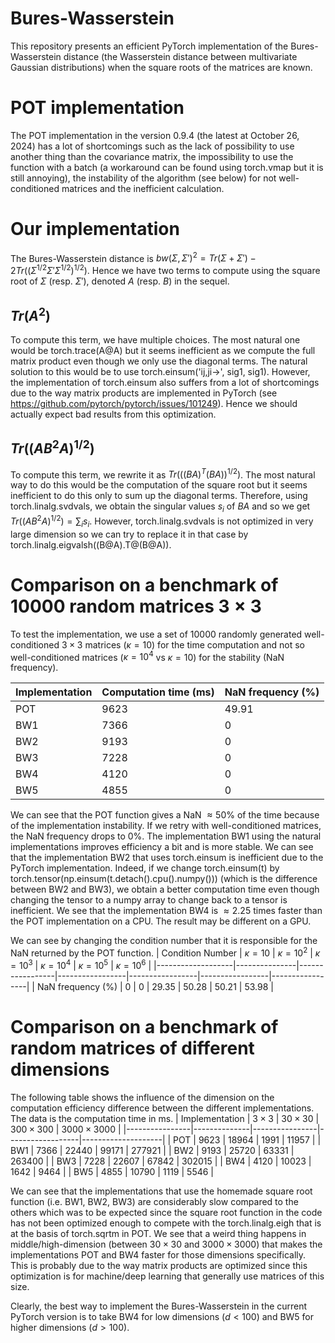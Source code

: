 # Bures-Wasserstein
This repository presents an efficient PyTorch implementation of the Bures-Wasserstein distance (the Wasserstein distance between multivariate Gaussian distributions) when the square roots of the matrices are known.

# POT implementation
The POT implementation in the version 0.9.4 (the latest at October 26, 2024) has a lot of shortcomings such as the lack of possibility to use another thing than the covariance matrix, the impossibility to use the function with a batch (a workaround can be found using torch.vmap but it is still annoying), the instability of the algorithm (see below) for not well-conditioned matrices and the inefficient calculation. 

# Our implementation
The Bures-Wasserstein distance is $bw(\Sigma,\Sigma')^2 = Tr(\Sigma + \Sigma') - 2 Tr((\Sigma^{1/2} \Sigma' \Sigma^{1/2})^{1/2})$. Hence we have two terms to compute using the square root of $\Sigma$ (resp. $\Sigma'$), denoted $A$ (resp. $B$) in the sequel.

## $Tr(A^2)$
To compute this term, we have multiple choices. The most natural one would be torch.trace(A@A) but it seems inefficient as we compute the full matrix product even though we only use the diagonal terms. The natural solution to this would be to use torch.einsum('ij,ji->', sig1, sig1). However, the implementation of torch.einsum also suffers from a lot of shortcomings due to the way matrix products are implemented in PyTorch (see https://github.com/pytorch/pytorch/issues/101249). Hence we should actually expect bad results from this optimization.

## $Tr((A B^2 A)^{1/2})$
To compute this term, we rewrite it as $Tr(((B A)^T(B A))^{1/2})$. The most natural way to do this would be the computation of the square root but it seems inefficient to do this only to sum up the diagonal terms. Therefore, using torch.linalg.svdvals, we obtain the singular values $s_i$ of $B A$ and so we get $Tr((A B^2 A)^{1/2}) = \sum_i s_i$. However, torch.linalg.svdvals is not optimized in very large dimension so we can try to replace it in that case by torch.linalg.eigvalsh((B@A).T@(B@A)).

# Comparison on a benchmark of 10000 random matrices $3 \times 3$

To test the implementation, we use a set of 10000 randomly generated well-conditioned $3 \times 3$ matrices ($\kappa = 10$) for the time computation and not so well-conditioned matrices ($\kappa = 10^4$ vs $\kappa = 10$) for the stability (NaN frequency). 

| Implementation | Computation time (ms) | NaN frequency (%) |
|----------------|-----------------------|-------------------|
| POT            |       9623            |         49.91     |
| BW1            |       7366            |          0        |
| BW2            |       9193            |          0        |
| BW3            |       7228            |          0        |
| BW4            |       4120            |          0        |
| BW5            |       4855            |          0        |

We can see that the POT function gives a NaN $\approx 50$% of the time because of the implementation instability. If we retry with well-conditioned matrices, the NaN frequency drops to $0 \%$. The implementation BW1 using the natural implementations improves efficiency a bit and is more stable. We can see that the implementation BW2 that uses torch.einsum is inefficient due to the PyTorch implementation. Indeed, if we change torch.einsum(t) by torch.tensor(np.einsum(t.detach().cpu().numpy())) (which is the difference between BW2 and BW3), we obtain a better computation time even though changing the tensor to a numpy array to change back to a tensor is inefficient. We see that the implementation BW4 is $\approx 2.25$ times faster than the POT implementation on a CPU. The result may be different on a GPU.

We can see by changing the condition number that it is responsible for the NaN returned by the POT function.
|   Condition Number  | $\kappa = 10$ | $\kappa = 10^2$ | $\kappa = 10^3$ | $\kappa = 10^4$ | $\kappa = 10^5$ | $\kappa = 10^6$ |
|-------------------|---------------|-----------------|-----------------|-----------------|-----------------|-----------------|
| NaN frequency (%) |       0       |         0       |         29.35    |         50.28    |         50.21    |         53.98    |

# Comparison on a benchmark of random matrices of different dimensions
The following table shows the  influence of the dimension on the computation efficiency difference between the different implementations. The data is the computation time in ms.
| Implementation | $3 \times 3$ | $30 \times 30$ | $300 \times 300$ | $3000 \times 3000$ |
|----------------|--------------|----------------|------------------|--------------------|
| POT            |       9623   |    18964       | 1991             | 11957               |
| BW1            |       7366   |         22440  | 99171            | 277921              |
| BW2            |       9193   |         25720  | 63331            | 263400              |
| BW3            |       7228   |         22607  | 67842            | 302015              |
| BW4            |       4120   |         10023  | 1642             | 9464               |
| BW5            |       4855   |         10790  | 1119             | 5546               |

We can see that the implementations that use the homemade square root function (i.e. BW1, BW2, BW3) are considerably slow compared to the others which was to be expected since the square root function in the code has not been optimized enough to compete with the torch.linalg.eigh that is at the basis of torch.sqrtm in POT. We see that a weird thing happens in middle/high-dimension (between $30 \times 30$ and $3000 \times 3000$) that makes the implementations POT and BW4 faster for those dimensions specifically. This is probably due to the way matrix products are optimized since this optimization is for machine/deep learning that generally use matrices of this size. 

Clearly, the best way to implement the Bures-Wasserstein in the current PyTorch version is to take BW4 for low dimensions ($d < 100$) and BW5 for higher dimensions ($d > 100$).
